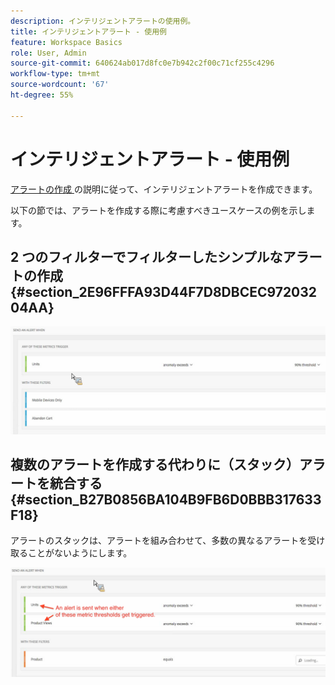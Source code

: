 ```yaml
---
description: インテリジェントアラートの使用例。
title: インテリジェントアラート - 使用例
feature: Workspace Basics
role: User, Admin
source-git-commit: 640624ab017d8fc0e7b942c2f00c71cf255c4296
workflow-type: tm+mt
source-wordcount: '67'
ht-degree: 55%

---
```


# インテリジェントアラート - 使用例

[ アラートの作成 ](/help/components/c-intelligent-alerts/alert-builder.md) の説明に従って、インテリジェントアラートを作成できます。

以下の節では、アラートを作成する際に考慮すべきユースケースの例を示します。

## 2 つのフィルターでフィルターしたシンプルなアラートの作成 {#section_2E96FFFA93D44F7D8DBCEC97203204AA}

<!-- 

Update screenshots for better readability.

 -->

![](assets/alerts_example1.png)



## 複数のアラートを作成する代わりに（スタック）アラートを統合する {#section_B27B0856BA104B9FB6D0BBB317633F18}

アラートのスタックは、アラートを組み合わせて、多数の異なるアラートを受け取ることがないようにします。

![](assets/alerts_example2.png)
